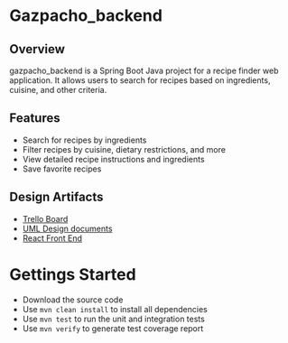 # Gazpacho_backend

## Overview
gazpacho_backend is a Spring Boot Java project for a recipe finder web application. It allows users to search for recipes based on ingredients, cuisine, and other criteria.

## Features
- Search for recipes by ingredients
- Filter recipes by cuisine, dietary restrictions, and more
- View detailed recipe instructions and ingredients
- Save favorite recipes

## Design Artifacts
- [Trello Board](https://trello.com/invite/b/67dd7941aa0da600133ba880/ATTI52ff269f5443b7effc0c92b86460dacfCE0F8D2F/scrum-board)
- [UML Design documents](https://drive.google.com/file/d/1bqjDIDpQCx6aVLaMEzmIpHOqxAZL7Wni/view?usp=drive_link)
- [React Front End](https://github.com/apaulled/gazpacho-frontend)

# Gettings Started

- Download the source code
- Use `mvn clean install` to install all dependencies
- Use `mvn test` to run the unit and integration tests
- Use `mvn verify` to generate test coverage report